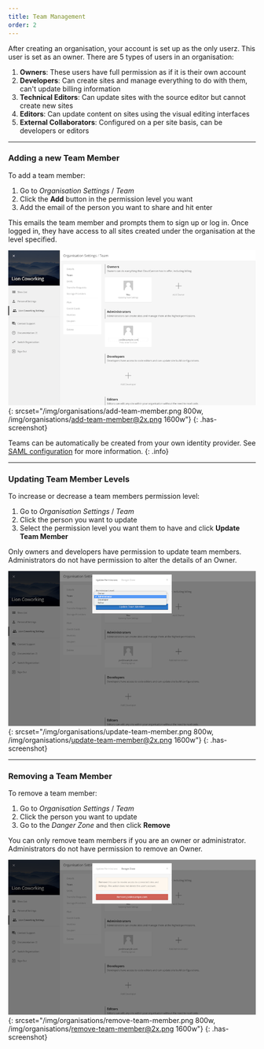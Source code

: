 ```yaml
---
title: Team Management
order: 2
---
```


After creating an organisation, your account is set up as the only userz. This user is set as an owner. There are 5 types of users in an organisation:

1. **Owners**: These users have full permission as if it is their own account
2. **Developers**: Can create sites and manage everything to do with them, can't update billing information
3. **Technical Editors**: Can update sites with the source editor but cannot create new sites
4. **Editors**: Can update content on sites using the visual editing interfaces
5. **External Collaborators**: Configured on a per site basis, can be developers or editors

---

### Adding a new Team Member

To add a team member:

1. Go to *Organisation Settings* / *Team*
2. Click the **Add** button in the permission level you want
3. Add the email of the person you want to share and hit enter

This emails the team member and prompts them to sign up or log in. Once logged in, they have access to all sites created under the organisation at the level specified.

![Adding a new SSL certificate](/img/organisations/add-team-member.png){: srcset="/img/organisations/add-team-member.png 800w, /img/organisations/add-team-member@2x.png 1600w"}
{: .has-screenshot}

Teams can be automatically be created from your own identity provider. See [SAML configuration](/organisations/saml/) for more information.
{: .info}

---

### Updating Team Member Levels

To increase or decrease a team members permission level:

1. Go to *Organisation Settings* / *Team*
2. Click the person you want to update
3. Select the permission level you want them to have and click **Update Team Member**

Only owners and developers have permission to update team members. Administrators do not have permission to alter the details of an Owner.

![Adding a new SSL certificate](/img/organisations/update-team-member.png){: srcset="/img/organisations/update-team-member.png 800w, /img/organisations/update-team-member@2x.png 1600w"}
{: .has-screenshot}

---

### Removing a Team Member

To remove a team member:

1. Go to *Organisation Settings* / *Team*
2. Click the person you want to update
3. Go to the *Danger Zone* and then click **Remove**

You can only remove team members if you are an owner or administrator. Administrators do not have permission to remove an Owner.

![Adding a new SSL certificate](/img/organisations/remove-team-member.png){: srcset="/img/organisations/remove-team-member.png 800w, /img/organisations/remove-team-member@2x.png 1600w"}
{: .has-screenshot}